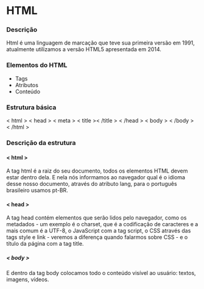 # HTML
### Descrição
Html é uma linguagem de marcação que teve sua primeira versão em 1991, atualmente utilizamos a versão HTML5 apresentada em 2014.

### Elementos do HTML 
 - Tags
 - Atributos
 - Conteúdo

 ### Estrutura básica
<!DOCTYPE HMTL>
 < html >
 < head >
 < meta >
 < title >< /title >
 < /head >
 < body >
 < /body >
 < /html >
 
 ### Descrição da estrutura
 #### < html >

A tag html é a raiz do seu documento, todos os elementos HTML devem estar dentro dela. E nela nós informamos ao navegador qual é o idioma desse nosso documento, através do atributo lang, para o português brasileiro usamos pt-BR.

#### < head >

A tag head contém elementos que serão lidos pelo navegador, como os metadados - um exemplo é o charset, que é a codificação de caracteres e a mais comum é a UTF-8, o JavaScript com a tag script, o CSS através das tags style e link - veremos a diferença quando falarmos sobre CSS - e o título da página com a tag title.

##### < body >

E dentro da tag body colocamos todo o conteúdo visível ao usuário: textos, imagens, vídeos.